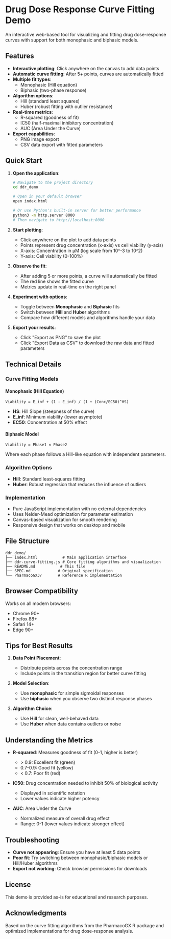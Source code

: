 # Drug Dose Response Curve Fitting Demo

An interactive web-based tool for visualizing and fitting drug dose-response curves with support for both monophasic and biphasic models.

## Features

- **Interactive plotting**: Click anywhere on the canvas to add data points
- **Automatic curve fitting**: After 5+ points, curves are automatically fitted
- **Multiple fit types**: 
  - Monophasic (Hill equation)
  - Biphasic (two-phase response)
- **Algorithm options**:
  - Hill (standard least squares)
  - Huber (robust fitting with outlier resistance)
- **Real-time metrics**:
  - R-squared (goodness of fit)
  - IC50 (half-maximal inhibitory concentration)
  - AUC (Area Under the Curve)
- **Export capabilities**:
  - PNG image export
  - CSV data export with fitted parameters

## Quick Start

1. **Open the application**:
   ```bash
   # Navigate to the project directory
   cd ddr_demo
   
   # Open in your default browser
   open index.html
   
   # Or use Python's built-in server for better performance
   python3 -m http.server 8000
   # Then navigate to http://localhost:8000
   ```

2. **Start plotting**:
   - Click anywhere on the plot to add data points
   - Points represent drug concentration (x-axis) vs cell viability (y-axis)
   - X-axis: Concentration in µM (log scale from 10^-3 to 10^2)
   - Y-axis: Cell viability (0-100%)

3. **Observe the fit**:
   - After adding 5 or more points, a curve will automatically be fitted
   - The red line shows the fitted curve
   - Metrics update in real-time on the right panel

4. **Experiment with options**:
   - Toggle between **Monophasic** and **Biphasic** fits
   - Switch between **Hill** and **Huber** algorithms
   - Compare how different models and algorithms handle your data

5. **Export your results**:
   - Click "Export as PNG" to save the plot
   - Click "Export Data as CSV" to download the raw data and fitted parameters

## Technical Details

### Curve Fitting Models

#### Monophasic (Hill Equation)
```
Viability = E_inf + (1 - E_inf) / (1 + (Conc/EC50)^HS)
```
- **HS**: Hill Slope (steepness of the curve)
- **E_inf**: Minimum viability (lower asymptote)
- **EC50**: Concentration at 50% effect

#### Biphasic Model
```
Viability = Phase1 × Phase2
```
Where each phase follows a Hill-like equation with independent parameters.

### Algorithm Options

- **Hill**: Standard least-squares fitting
- **Huber**: Robust regression that reduces the influence of outliers

### Implementation

- Pure JavaScript implementation with no external dependencies
- Uses Nelder-Mead optimization for parameter estimation
- Canvas-based visualization for smooth rendering
- Responsive design that works on desktop and mobile

## File Structure

```
ddr_demo/
├── index.html           # Main application interface
├── ddr-curve-fitting.js # Core fitting algorithms and visualization
├── README.md           # This file
├── SPEC.md            # Original specification
└── PharmacoGX3/       # Reference R implementation
```

## Browser Compatibility

Works on all modern browsers:
- Chrome 90+
- Firefox 88+
- Safari 14+
- Edge 90+

## Tips for Best Results

1. **Data Point Placement**: 
   - Distribute points across the concentration range
   - Include points in the transition region for better curve fitting

2. **Model Selection**:
   - Use **monophasic** for simple sigmoidal responses
   - Use **biphasic** when you observe two distinct response phases

3. **Algorithm Choice**:
   - Use **Hill** for clean, well-behaved data
   - Use **Huber** when data contains outliers or noise

## Understanding the Metrics

- **R-squared**: Measures goodness of fit (0-1, higher is better)
  - \> 0.9: Excellent fit (green)
  - 0.7-0.9: Good fit (yellow)
  - < 0.7: Poor fit (red)

- **IC50**: Drug concentration needed to inhibit 50% of biological activity
  - Displayed in scientific notation
  - Lower values indicate higher potency

- **AUC**: Area Under the Curve
  - Normalized measure of overall drug effect
  - Range: 0-1 (lower values indicate stronger effect)

## Troubleshooting

- **Curve not appearing**: Ensure you have at least 5 data points
- **Poor fit**: Try switching between monophasic/biphasic models or Hill/Huber algorithms
- **Export not working**: Check browser permissions for downloads

## License

This demo is provided as-is for educational and research purposes.

## Acknowledgments

Based on the curve fitting algorithms from the PharmacoGX R package and optimized implementations for drug dose-response analysis.